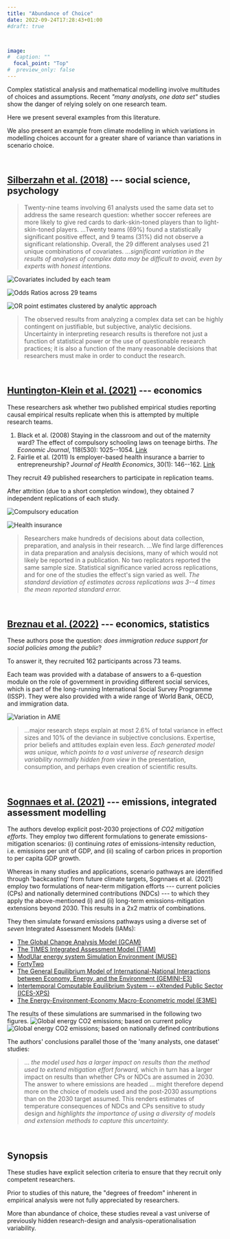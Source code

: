 ```yaml
---
title: "Abundance of Choice"
date: 2022-09-24T17:28:43+01:00
#draft: true 



image: 
#  caption: ""
  focal_point: "Top"
#  preview_only: false
---
```


Complex statistical analysis and mathematical modelling involve multitudes of
choices and assumptions. Recent _"many analysts, one data set"_ studies show the 
danger of relying solely on one research team. 

Here we present several examples from this literature. 

We also present an example from climate modelling in which variations
in modelling choices account for a greater share of variance than variations in 
scenario choice. 

<br> 

## [Silberzahn et al. (2018)](https://journals.sagepub.com/doi/abs/10.1177/2515245917747646) --- social science, psychology

> Twenty-nine teams involving 61 analysts used the same data set to address the same
research question: whether soccer referees are more likely to give red cards to 
dark-skin-toned players than to light-skin-toned players. ...Twenty teams (69%) found a
statistically significant positive effect, and 9 teams (31%) did not observe a significant
relationship. Overall, the 29 different analyses used 21 unique combinations of covariates. 
_...significant variation in the results of analyses of complex data may be difficult
to avoid, even by experts with honest intentions._

![Covariates included by each team](silber_table.png "Table: Covariates included by each team.")

![Odds Ratios across 29 teams](silber_ORs_by_team.jpeg "Figure: Odds ratios across 29 teams.")

![OR point estimates clustered by analytic approach](silber_ORs_by_analytic_approach.jpeg "Figure: OR point estimates clustered by analytic approach.")

>The observed results from analyzing a complex data set 
can be highly contingent on justifiable, but subjective, 
analytic decisions. Uncertainty in interpreting research 
results is therefore not just a function of statistical power 
or the use of questionable research practices; it is also 
a function of the many reasonable decisions that 
researchers must make in order to conduct the research.

<br> 

## [Huntington-Klein et al. (2021)](https://onlinelibrary.wiley.com/doi/epdf/10.1111/ecin.12992) --- economics

These researchers ask whether two published empirical studies reporting causal 
empirical results replicate when this is attempted by multiple research teams. 

1. Black et al. (2008) Staying in the classroom and out of the maternity ward? 
   The effect of compulsory schooling laws on teenage births. _The Economic Journal_, 
   118(530): 1025--1054. [Link](https://academic.oup.com/ej/article-abstract/118/530/1025/5089485)
2. Fairlie et al. (2011) Is employer-based health insurance a barrier to entrepreneurship?
   _Journal of Health Economics_, 30(1): 146--162. [Link](https://www.rand.org/pubs/working_papers/WR637-1.html)

They recruit 49 published researchers to participate in replication teams. 

After attrition (due to a short completion window), they obtained 7 independent
replications of each study. 

![Compulsory education](hk_compulsory_education.png "Figure: Results from compulsory education (\#1.) replication study.")

![Health insurance](hk_health_insurance.png "Figure: Results from health insurance (\#2.) replication study.")

> Researchers make hundreds of decisions about data collection, preparation, and
analysis in their research. ...We find large differences in data preparation and analysis 
decisions, many of which would not likely be reported in a publication. No two 
replicators reported the same sample size. Statistical significance varied across 
replications, and for one of the studies the effect's sign varied as well. _The
standard deviation of estimates across replications was 3--4 times the mean reported
standard error._

<br> 

## [Breznau et al. (2022)](https://osf.io/preprints/metaarxiv/cd5j9/) --- economics, statistics

These authors pose the question: _does immigration reduce support for 
social policies among the public_?

To answer it, they recruited 162 participants across 73 teams. 

Each team was provided with a database of answers to a 6-question module on the 
role of government in providing different social services, which is part of the
long-running International Social Survey Programme (ISSP). They were also provided
with a wide range of World Bank, OECD, and immigration data. 

![Variation in AME](breznau_AME.png "Figure: Variation in Average Marginal Effect (AME) across 73 teams testing the same hypothesis with the same data. AME, point estimate, and Confidence Interval for each team.")

> ...major research steps explain at most 2.6\% of total variance in effect sizes and
10\% of the deviance in subjective conclusions. Expertise, prior beliefs and attitudes
explain even less. _Each generated model was unique, which points to a vast universe
of research design variability normally hidden from view_ in the presentation, consumption, 
and perhaps even creation of scientific results.

<br> 

## [Sognnaes et al. (2021)](https://www.nature.com/articles/s41558-021-01206-3) --- emissions, integrated assessment modelling

The authors develop explicit post-2030 projections of _CO2 mitigation efforts_. 
They employ two different formulations to generate emissions-mitigation scenarios: 
(i) continuing _rates_ of emissions-intensity reduction, i.e. emissions per unit of GDP, and 
(ii) scaling of carbon prices in proportion to per capita GDP growth. 

Whereas in many studies and applications, scenario pathways are identified through
'backcasting' from future climate targets, Sognnaes et al. (2021) employ two formulations
of near-term mitigation efforts --- current policies (CPs) and nationally determined 
contributions (NDCs) --- to which they apply the above-mentioned (i) and (ii) long-term 
emissions-mitigation extensions beyond 2030. This results in a 2x2 matrix of combinations. 

They then simulate forward emissions pathways using a diverse set of _seven_ Integrated 
Assessment Models (IAMs): 

 - [The Global Change Analysis Model (GCAM)](https://jgcri.github.io/gcam-doc/overview.html)
 - [The TIMES Integrated Assessment Model (TIAM)](https://www.ucl.ac.uk/energy-models/models/tiam-ucl)
 - [ModUlar energy system Simulation Environment (MUSE)](https://www.imperial.ac.uk/muse-energy/)
 - [FortyTwo](https://www.i2am-paris.eu/detailed_model_doc/42)
 - [The General Equilibrium Model of International-National Interactions between Economy, Energy, and the Environment (GEMINI-E3)](https://link.springer.com/article/10.1007/s10287-007-0047-y)
 - [Intertemporal Computable Equilibrium System -- eXtended Public Sector (ICES-XPS)](https://link.springer.com/article/10.1007/s10584-020-02664-y)
 - [The Energy-Environment-Economy Macro-Econometric model (E3ME)](https://www.e3me.com/)

The results of these simulations are summarised in the following two figures. 
![Global energy CO2 emissions; based on current policy](Sognnaes_CP.JPG "Figure: Global energy CO2 emissions to 2050 in CP scenarios. Shaded areas show emissions spanned by CP_Price and CP_Intensity scenarios for each model, and coloured bars show 2050 ranges (2045 value for FortyTwo, which has only intensity scenarios). Markers above bars show baseline values in 2050 (in 2045 for FortyTwo).")
![Global energy CO2 emissions; based on nationally defined contributions](Sognnaes_NDC.JPG "Figure: Global energy CO2 emissions to 2050 in NDC scenarios. Shaded areas show emissions spanned by NDC_Price and NDC_Intensity scenarios for each model, and coloured bars show 2050 ranges (2045 value for FortyTwo, which has only intensity scenarios). Markers above bars show baseline values in 2050 (in 2045 for FortyTwo). ")

The authors' conclusions parallel those of the 'many analysts, one dataset' studies: 

> ... _the model used has a larger impact on results than the method used to extend mitigation effort forward,_
 which in turn has a larger impact on results than whether CPs or NDCs are assumed in 2030. 
The answer to where emissions are headed ... might therefore depend 
more on the choice of models used and the post-2030 assumptions than on the 2030 target 
assumed. This renders estimates of temperature consequences of NDCs and CPs sensitive to study design 
and _highlights the importance of using a diversity of models and extension methods to capture this uncertainty._



<br> 

## Synopsis

These studies have explicit selection criteria to ensure that they recruit only competent 
researchers.  

Prior to studies of this nature, the "degrees of freedom" inherent in empirical 
analysis were not fully appreciated by researchers.  

More than abundance of choice, these studies reveal a vast universe of previously hidden
research-design and analysis-operationalisation variability. 




<br> 

<br> 








